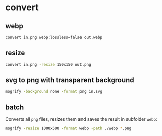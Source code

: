 # convert

## webp

```bash
convert in.png webp:lossless=false out.webp
```

## resize

```bash
convert in.png -resize 150x150 out.png
```

## svg to png with transparent background

```bash
mogrify -background none -format png in.svg
```

## batch

Converts all `png` files, resizes them and saves the result in subfolder `webp`:

```bash
mogrify -resize 1000x500 -format webp -path ./webp *.png
```
